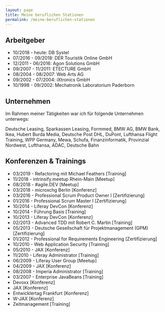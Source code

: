 ```yaml
---
layout: page
title: Meine beruflichen Stationen
permalink: /meine-beruflichen-stationen
---
```


## Arbeitgeber

* 10/2018 - heute: DB Systel
* 07/2016 - 09/2018: DER Touristik Online GmbH
* 12/2011 - 06/2016: Agon Solutions GmbH
* 09/2007 - 11/2011: ETECTURE GmbH
* 08/2004 - 08/2007: Web Arts AG
* 09/2002 - 07/2004: iXtronics GmbH  
* 10/1998 - 09/2002: Mechatronik Laboratorium Paderborn

## Unternehmen

Im Rahmen meiner Tätigkeiten war ich für folgende Unternehmen unterwegs:

Deutsche Leasing, Sparkassen Leasing, Formmed, BMW AG, BMW Bank, Ikea, Hubert Burda Media, Deutsche Post DHL, DuPont, Lufthansa Flight Training, WPP Germany, Mewa, Schufa, Finanzinformatik, Provinzial Nordwest, Lufthansa, ADAC, Deutsche Bahn

## Konferenzen & Trainings

* 03/2019 - Refactoring mit Michael Feathers [Training]
* 11/2018 - intrinsify.meetup Rhein-Main [Meetup]
* 08/2018 - #agile.DEV [Meetup]
* 03/2018 - microxchg Berlin [Konferenz]
* 03/2016 - Professional Scrum Product Owner I [Zertifizierung]
* 01/2016 - Professional Scrum Master I [Zertifizierung]
* 10/2014 - Liferay DevCon [Konferenz]
* 10/2014 - Führung Basis [Training]
* 10/2013 - Liferay DevCon [Konferenz]
* 02/2013 - Advanced TDD mit Robert C. Martin [Training]
* 05/2013 - Deutsche Gesellschaft für Projektmanagement (GPM) [Zertifizierung]
* 01/2012 - Professional for Requirements Engineering [Zertifizierung]
* 10/2010 - Web Application Security [Training]
* 05/2010 - JAX [Konferenz]
* 11/2010 - Liferay Administrator [Training]
* 06/2009 - Liferay User Group [Meetup]
* 04/2009 - JAX [Konferenz]
* 08/2008 - Imperia Administrator [Training]
* 03/2007 - Enterprise JavaBeans [Training]
* Devoxx [Konferenz]
* JAX [Konferenz]
* Entwicklertag Frankfurt [Konferenz]
* W-JAX [Konferenz]
* Zeitmanagement [Training]